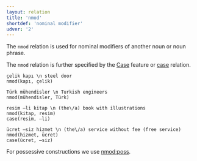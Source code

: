 ```yaml
---
layout: relation
title: 'nmod'
shortdef: 'nominal modifier'
udver: '2'
---
```


The `nmod` relation is used for nominal modifiers
of another noun or noun phrase.

The `nmod` relation is further specified by
the [Case](tr-feat/Case) feature or [case]() relation.

~~~ sdparse
çelik kapı \n steel door
nmod(kapı, çelik)
~~~

~~~ sdparse
Türk mühendisler \n Turkish engineers
nmod(mühendisler, Türk)
~~~

~~~ sdparse
resim –li kitap \n (the\/a) book with illustrations
nmod(kitap, resim)
case(resim, –li)
~~~

~~~ sdparse
ücret –siz hizmet \n (the\/a) service without fee (free service)
nmod(hizmet, ücret)
case(ücret, –siz)
~~~

For possessive constructions we use [nmod:poss](nmod-poss).
<!-- Interlanguage links updated Út zář 29 18:41:27 CEST 2020 -->
